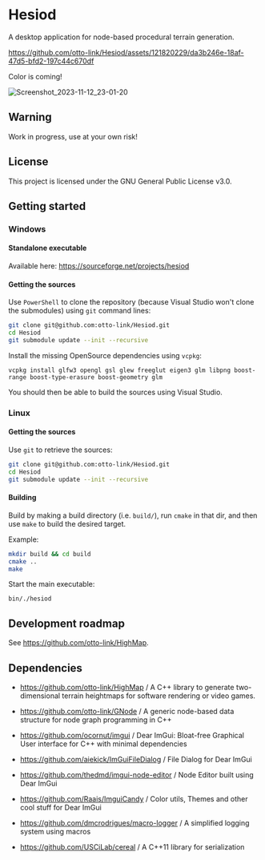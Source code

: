 # Hesiod

A desktop application for node-based procedural terrain generation.

https://github.com/otto-link/Hesiod/assets/121820229/da3b246e-18af-47d5-bfd2-197c44c670df

Color is coming!

![Screenshot_2023-11-12_23-01-20](https://github.com/otto-link/Hesiod/assets/121820229/1fb9311a-5b50-40a5-b8ad-7755b9e3571a)

## Warning 

Work in progress, use at your own risk!

## License

This project is licensed under the GNU General Public License v3.0.

## Getting started

### Windows

#### Standalone executable

Available here: https://sourceforge.net/projects/hesiod

#### Getting the sources

Use `PowerShell` to clone the repository (because Visual Studio won't clone the submodules) using `git` command lines:
``` bash
git clone git@github.com:otto-link/Hesiod.git
cd Hesiod
git submodule update --init --recursive
```

Install the missing OpenSource dependencies using `vcpkg`:
```
vcpkg install glfw3 opengl gsl glew freeglut eigen3 glm libpng boost-range boost-type-erasure boost-geometry glm
```

You should then be able to build the sources using Visual Studio.

### Linux

#### Getting the sources

Use `git` to retrieve the sources: 
``` bash
git clone git@github.com:otto-link/Hesiod.git
cd Hesiod
git submodule update --init --recursive
```

#### Building

Build by making a build directory (i.e. `build/`), run `cmake` in that dir, and then use `make` to build the desired target.

Example:
``` bash
mkdir build && cd build
cmake ..
make
```

Start the main executable:
```
bin/./hesiod
```

## Development roadmap

See https://github.com/otto-link/HighMap.

## Dependencies

- https://github.com/otto-link/HighMap / A C++ library to generate two-dimensional terrain heightmaps for software rendering or video games.
- https://github.com/otto-link/GNode / A generic node-based data structure for node graph programming in C++

- https://github.com/ocornut/imgui / Dear ImGui: Bloat-free Graphical User interface for C++ with minimal dependencies
- https://github.com/aiekick/ImGuiFileDialog / File Dialog for Dear ImGui
- https://github.com/thedmd/imgui-node-editor / Node Editor built using Dear ImGui
- https://github.com/Raais/ImguiCandy / Color utils, Themes and other cool stuff for Dear ImGui
- https://github.com/dmcrodrigues/macro-logger / A simplified logging system using macros
- https://github.com/USCiLab/cereal / A C++11 library for serialization

